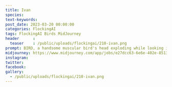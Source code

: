 ```yaml
---
title: Ivan
species: 
text-keywords: 
post_date: 2023-03-20 00:00:00
categories: FlockingAI
tags: FlockingAI Birds MidJourney 
header      :
  teaser    : /public/uploads/flockingai/210-ivan.png
prompt: BIRD, a handsome muscular bird's head exploding while looking into the void, fantasy horror pin-up caricature , style of R. Crumb
midjourney: https://www.midjourney.com/app/jobs/e27dcc63-6e6e-402e-8513-990741e470bd
instagram: 
twitter: 
facebook: 
gallery: 
  - /public/uploads/flockingai/210-ivan.png
---
```


